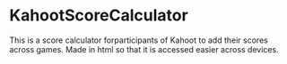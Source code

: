 # KahootScoreCalculator
This is a score calculator forparticipants of Kahoot to add their scores across games. Made in html so that it is accessed easier across devices.
